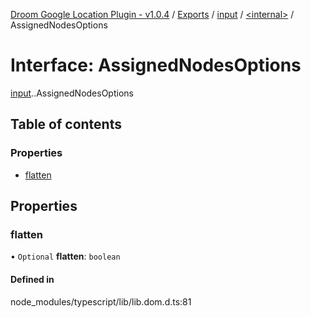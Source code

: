 [Droom Google Location Plugin - v1.0.4](../README.md) / [Exports](../modules.md) / [input](../modules/input.md) / [<internal\>](../modules/input._internal_.md) / AssignedNodesOptions

# Interface: AssignedNodesOptions

[input](../modules/input.md).[<internal>](../modules/input._internal_.md).AssignedNodesOptions

## Table of contents

### Properties

- [flatten](input._internal_.AssignedNodesOptions.md#flatten)

## Properties

### flatten

• `Optional` **flatten**: `boolean`

#### Defined in

node_modules/typescript/lib/lib.dom.d.ts:81
